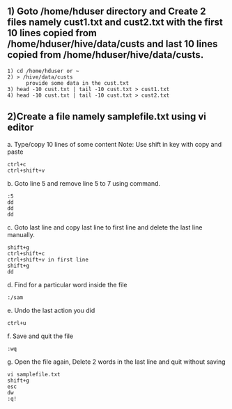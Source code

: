 ## 1) Goto /home/hduser directory and Create 2 files namely cust1.txt and cust2.txt with the first 10 lines copied from /home/hduser/hive/data/custs and last 10 lines copied from /home/hduser/hive/data/custs.
```
1) cd /home/hduser or ~
2) > /hive/data/custs
      provide some data in the cust.txt
3) head -10 cust.txt | tail -10 cust.txt > cust1.txt
4) head -10 cust.txt | tail -10 cust.txt > cust2.txt
```
## 2)Create a file namely samplefile.txt using vi editor
a. Type/copy 10 lines of some content
Note: Use shift in key with copy and paste
```
ctrl+c
ctrl+shift+v 
```
b. Goto line 5 and remove line 5 to 7 using command.
```
:5
dd
dd
dd
```
c. Goto last line and copy last line to first line and delete the last line manually.
```
shift+g
ctrl+shift+c
ctrl+shift+v in first line
shift+g
dd
```
d. Find for a particular word inside the file
```
:/sam
```
e. Undo the last action you did
```
ctrl+u
```
f. Save and quit the file
```
:wq
```
g. Open the file again, Delete 2 words in the last line and quit without saving
```
vi samplefile.txt
shift+g
esc
dw
:q!
```
